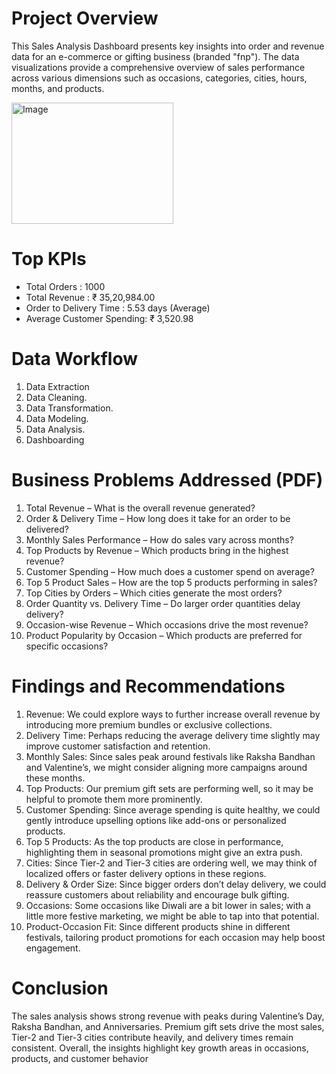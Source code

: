 # Project Overview

This Sales Analysis Dashboard presents key insights into order and revenue data for an e-commerce or gifting business (branded "fnp"). The data visualizations provide a comprehensive overview of sales performance across various dimensions such as occasions, categories, cities, hours, months, and products.

<img width="259" height="194" alt="Image" src="https://github.com/user-attachments/assets/1a21c6a5-aeb8-4af0-bea1-1e877ed518e3" />

# Top KPIs
* Total Orders : 1000
* Total Revenue : ₹ 35,20,984.00
* Order to Delivery Time : 5.53 days (Average)
* Average Customer Spending: ₹ 3,520.98

# Data Workflow 
1. Data Extraction
2. Data Cleaning.
3. Data Transformation.
4. Data Modeling.
5. Data Analysis.
6. Dashboarding

# Business Problems Addressed (PDF)
1. Total Revenue – What is the overall revenue generated?
2. Order & Delivery Time – How long does it take for an order to be delivered?
3. Monthly Sales Performance – How do sales vary across months?
4. Top Products by Revenue – Which products bring in the highest revenue?
5. Customer Spending – How much does a customer spend on average?
6. Top 5 Product Sales – How are the top 5 products performing in sales?
7. Top Cities by Orders – Which cities generate the most orders?
8. Order Quantity vs. Delivery Time – Do larger order quantities delay delivery?
9. Occasion-wise Revenue – Which occasions drive the most revenue?
10. Product Popularity by Occasion – Which products are preferred for specific occasions?

# Findings and Recommendations 
1. Revenue: We could explore ways to further increase overall revenue by introducing more premium bundles or exclusive collections.
2. Delivery Time: Perhaps reducing the average delivery time slightly may improve customer satisfaction and retention.
3. Monthly Sales: Since sales peak around festivals like Raksha Bandhan and Valentine’s, we might consider aligning more campaigns around these months.
4. Top Products: Our premium gift sets are performing well, so it may be helpful to promote them more prominently.
5. Customer Spending: Since average spending is quite healthy, we could gently introduce upselling options like add-ons or personalized products.
6. Top 5 Products: As the top products are close in performance, highlighting them in seasonal promotions might give an extra push.
7. Cities: Since Tier-2 and Tier-3 cities are ordering well, we may think of localized offers or faster delivery options in these regions.
8. Delivery & Order Size: Since bigger orders don’t delay delivery, we could reassure customers about reliability and encourage bulk gifting.
9. Occasions: Some occasions like Diwali are a bit lower in sales; with a little more festive marketing, we might be able to tap into that potential.
10. Product-Occasion Fit: Since different products shine in different festivals, tailoring product promotions for each occasion may help boost engagement.

# Conclusion
The sales analysis shows strong revenue with peaks during Valentine’s Day, Raksha Bandhan, and Anniversaries. Premium gift sets drive the most sales, Tier-2 and Tier-3 cities contribute heavily, and delivery times remain consistent. Overall, the insights highlight key growth areas in occasions, products, and customer behavior
